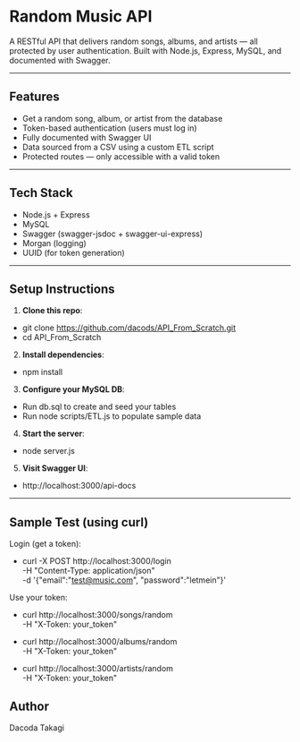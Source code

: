 # Random Music API

A RESTful API that delivers random songs, albums, and artists — all protected by user authentication. Built with Node.js, Express, MySQL, and documented with Swagger.

---

## Features

- Get a random song, album, or artist from the database
- Token-based authentication (users must log in)
- Fully documented with Swagger UI
- Data sourced from a CSV using a custom ETL script
- Protected routes — only accessible with a valid token

---

## Tech Stack

- Node.js + Express
- MySQL
- Swagger (swagger-jsdoc + swagger-ui-express)
- Morgan (logging)
- UUID (for token generation)

---

## Setup Instructions

1. **Clone this repo**:
- git clone https://github.com/dacods/API_From_Scratch.git
- cd API_From_Scratch

2. **Install dependencies**:
- npm install

3. **Configure your MySQL DB**:
- Run db.sql to create and seed your tables
- Run node scripts/ETL.js to populate sample data

4. **Start the server**:
- node server.js

5. **Visit Swagger UI**:
-  http://localhost:3000/api-docs

---
## Sample Test (using curl)
Login (get a token):

- curl -X POST http://localhost:3000/login \
  -H "Content-Type: application/json" \
  -d '{"email":"test@music.com", "password":"letmein"}'

Use your token:
- curl http://localhost:3000/songs/random \
  -H "X-Token: your_token"

- curl http://localhost:3000/albums/random \
  -H "X-Token: your_token"

- curl http://localhost:3000/artists/random \
  -H "X-Token: your_token"

## Author

Dacoda Takagi
